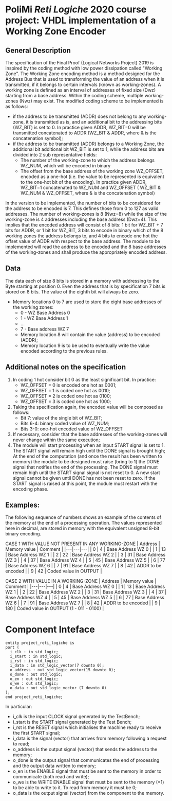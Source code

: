 # PoliMi ***Reti Logiche*** 2020 course project: VHDL implementation of a Working Zone Encoder

## General Description
The specification of the Final Proof (Logical Networks Project) 2019 is inspired by the coding method with low power dissipation called "Working Zone". The Working Zone encoding method is a method designed for the Address Bus that is used to transforming the value of an address when it is transmitted, if it belongs to certain intervals (known as working-zones). A working zone is defined as an interval of addresses of fixed size (Dwz) starting from a base address. Within the coding scheme, multiple working-zones (Nwz) may exist. The modified coding scheme to be implemented is as follows:
* if the address to be transmitted (ADDR) does not belong to any working-zone, it is transmitted as is, and an additional bit to the addressing bits (WZ_BIT) is set to 0. In practice given ADDR, WZ_BIT=0 will be transmitted concatenated to ADDR (WZ_BIT & ADDR, where & is the concatenation symbol);
* if the address to be transmitted (ADDR) belongs to a Working Zone, the additional bit additional bit WZ_BIT is set to 1, while the address bits are divided into 2 sub representative fields:
    * The number of the working-zone to which the address belongs WZ_NUM, which will be encoded in binary
    * The offset from the base address of the working zone WZ_OFFSET, encoded as a one-hot (i.e. the value to be represented is equivalent to the one-hot bit of the encoding). 
In practice given ADDR, WZ_BIT=1 concatenated to WZ_NUM and WZ_OFFSET ( WZ_BIT & WZ_NUM & WZ_OFFSET, where & is the concatenation symbol)

In the version to be implemented, the number of bits to be considered for the address to be encoded is
7. This defines those from 0 to 127 as valid addresses. The number of working-zones is 8
(Nwz=8) while the size of the working-zone is 4 addresses including the base address (Dwz=4).
This implies that the encoded address will consist of 8 bits: 1 bit for WZ_BIT + 7 bits
for ADDR, or 1 bit for WZ_BIT, 3 bits to encode in binary which of the 8 working
zones the address belongs to, and 4 bits to encode one hot the offset value of ADDR with respect
to the base address.
The module to be implemented will read the address to be encoded and the 8 base addresses of the
working-zones and shall produce the appropriately encoded address.

## Data
The data each of size 8 bits is stored in a memory with addressing to the Byte starting at position 0. Even the address that is by specification 7 bits is stored on 8 bits. The value of the eighth bit will always be zero.
- Memory locations 0 to 7 are used to store the eight base addresses of the working zones:
    - 0 - WZ Base Address 0
    - 1 - WZ Base Address 1
    - ...
    - 7 - Base address WZ 7
    - Memory location 8 will contain the value (address) to be encoded (ADDR);
    - Memory location 9 is to be used to eventually write the value encoded according to the previous rules.


## Additional notes on the specification
1. In coding 1 hot consider bit 0 as the least significant bit. In practice:
    * WZ_OFFSET = 0 is encoded one hot as 0001;
    * WZ_OFFSET = 1 is coded one hot as 0010;
    * WZ_OFFSET = 2 is coded one hot as 0100;
    * WZ_OFFSET = 3 is coded one hot as 1000;
2. Taking the specification again, the encoded value will be composed as follows:
    * Bit 7: value of the single bit of WZ_BIT;
    * Bits 6-4: binary coded value of WZ_NUM;
    * Bits 3-0: one-hot encoded value of WZ_OFFSET
3. If necessary, consider that the base addresses of the working-zones will never change within the same execution;
4. The module will start processing when an input START signal is set to 1. The START signal will remain high until the DONE signal is brought high; At the end of the computation (and once the result has been written to memory) the module to be designed must raise (bring to 1) the DONE signal that notifies the end of the processing. The DONE signal must remain high until the START signal signal is not reset to 0. A new start signal cannot be given until DONE has not been reset to zero. If the START signal is raised at this point, the module must restart with the encoding phase.


## Examples:
The following sequence of numbers shows an example of the contents of the memory at the end
of a processing operation. The values represented here in decimal, are stored in
memory with the equivalent unsigned 8-bit binary encoding.

CASE 1 WITH VALUE NOT PRESENT IN ANY WORKING-ZONE
| Address | Memory value | Comment |
|---|---|---|
| 0 | 4 | Base Address WZ 0 |
| 1 | 13 | Base Address WZ 1 |
| 2 | 22 | Base Address WZ 2 |
| 3 | 31 | Base Address WZ 3 |
| 4 | 37 | Base Address WZ 4 |
| 5 | 45 | Base Address WZ 5 |
| 6 | 77 | Base Address WZ 6 |
| 7 | 91 | Base Address WZ 7 |
| 8 | 42 | ADDR to be encoded |
| 9 | 42 | Coded value in OUTPUT |

CASE 2 WITH VALUE IN A WORKING-ZONE
| Address | Memory value | Comment |
|---|---|---|
| 0 | 4 | Base Address WZ 0 |
| 1 | 13 | Base Address WZ 1 |
| 2 | 22 | Base Address WZ 2 |
| 3 | 31 | Base Address WZ 3 |
| 4 | 37 | Base Address WZ 4 |
| 5 | 45 | Base Address WZ 5 |
| 6 | 77 | Base Address WZ 6 |
| 7 | 91 | Base Address WZ 7 |
| 8 | 42 | ADDR to be encoded |
| 9 | 180 | Coded value in OUTPUT (1 - 011 - 0100) |

# Component Inteface

```
entity project_reti_logiche is
port (
  i_clk : in std_logic;
  i_start : in std_logic;
  i_rst : in std_logic;
  i_data : in std_logic_vector(7 downto 0);
  o_address : out std_logic_vector(15 downto 0);
  o_done : out std_logic;
  o_en : out std_logic;
  o_we : out std_logic;
  o_data : out std_logic_vector (7 downto 0)
);
end project_reti_logiche;
```

In particular:
- i_clk is the input CLOCK signal generated by the TestBench;
- i_start is the START signal generated by the Test Bench;
- i_rst is the RESET signal which initialises the machine ready to receive the first
START signal;
- i_data is the signal (vector) that arrives from memory following a request to
read;
- o_address is the output signal (vector) that sends the address to the memory;
- o_done is the output signal that communicates the end of processing and the output data
written to memory;
- o_en is the ENABLE signal that must be sent to the memory in order to communicate
(both read and write);
- o_we is the WRITE ENABLE signal that must be sent to the memory (=1) to be able to
write to it. To read from memory it must be 0;
- o_data is the output signal (vector) from the component to the memory.

